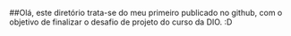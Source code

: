##Olá, este diretório trata-se do meu primeiro publicado no github, com o objetivo de finalizar o desafio de projeto do curso da DIO. :D
